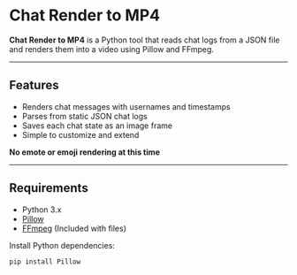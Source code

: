 # Chat Render to MP4

**Chat Render to MP4** is a Python tool that reads chat logs from a JSON file and renders them into a video using Pillow and FFmpeg.

---

## Features

- Renders chat messages with usernames and timestamps
- Parses from static JSON chat logs
- Saves each chat state as an image frame
- Simple to customize and extend

**No emote or emoji rendering at this time**

---

## Requirements

- Python 3.x
- [Pillow](https://pypi.org/project/Pillow/)
- [FFmpeg](https://ffmpeg.org/) (Included with files)

Install Python dependencies:

```bash
pip install Pillow
